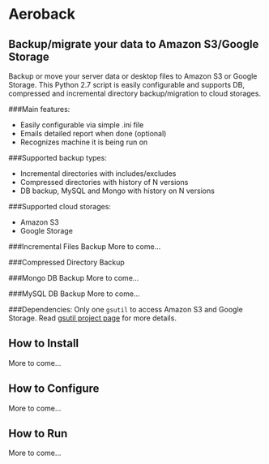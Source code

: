 Aeroback
========
Backup/migrate your data to Amazon S3/Google Storage
----------------------------------------------------

Backup or move your server data or desktop files to Amazon S3 or Google Storage. This Python 2.7 script is easily configurable and supports DB, compressed and incremental directory backup/migration to cloud storages.

###Main features:
* Easily configurable via simple .ini file
* Emails detailed report when done (optional)
* Recognizes machine it is being run on

###Supported backup types:
  - Incremental directories with includes/excludes
  - Compressed directories with history of N versions
  - DB backup, MySQL and Mongo with history on N versions

###Supported cloud storages:
* Amazon S3
* Google Storage

###Incremental Files Backup
More to come...

###Compressed Directory Backup

###Mongo DB Backup
More to come...

###MySQL DB Backup
More to come...

###Dependencies:
Only one `gsutil` to access Amazon S3 and Google Storage. Read [gsutil project page](https://developers.google.com/storage/docs/gsutil) for more details.

How to Install
--------------
More to come...

How to Configure
----------------
More to come...

How to Run
----------
More to come...
